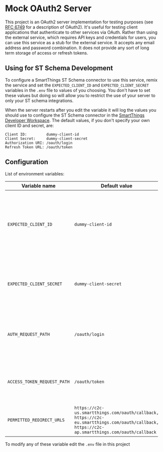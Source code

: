 # Mock OAuth2 Server

This project is an OAuth2 server implementation for testing purposes (see [RFC 6749](https://tools.ietf.org/html/rfc6749) 
for a description of OAuth2). It's useful for testing client applications that authenticate to other services via OAuth. 
Rather than using the external service, which requires API keys and credentials for users, you can use this service as
a stub for the external service. It accepts any email address and password combination. It does not provide any sort
of long term storage of access or refresh tokens.

## Using for ST Schema Development

To configure a SmartThings ST Schema connector to use this service, remix the service and set the `EXPECTED_CLIENT_ID`
and `EXPECTED_CLIENT_SECRET` variables in the `.env` file to values of you choosing. You don't have to set these values
but doing so will allow you to restrict the use of your server to only your ST schema integrations. 

When the server restarts after you edit the variable it will log the values you should use to configure the ST Schema
connector in the [SmartThings Developer Workspace](https://smartthings.developer.samsung.com/workspace/).
The default values, if you don't specify your own client ID and 
secret, are:
```
Client ID:         dummy-client-id
Client Secret:     dummy-client-secret
Authorization URI: /oauth/login
Refresh Token URL: /oauth/token
```

## Configuration

List of environment variables:

|Variable name|Default value|Description|
|--------------|------------|----------|
|`EXPECTED_CLIENT_ID`|`dummy-client-id`|The [client identifier](https://tools.ietf.org/html/rfc6749#section-2.2) which your SUT should send to the OAuth2 server in authentication requests and access token requests.|
|`EXPECTED_CLIENT_SECRET`|`dummy-client-secret`|The [client secret](https://tools.ietf.org/html/rfc6749#section-2.3.1) which your SUT should send to the OAuth2 server in access token requests.|
|`AUTH_REQUEST_PATH`|`/oauth/login`|The HTTP path of the OAuth2 [authorization endpoint](https://tools.ietf.org/html/rfc6749#section-3.1) which the fake server listens on|
|`ACCESS_TOKEN_REQUEST_PATH`|`/oauth/token`|The HTTP path of the [access token request](https://tools.ietf.org/html/rfc6749#section-4.1.3) which the fake server listens on|
|`PERMITTED_REDIRECT_URLS`|`https://c2c-us.smartthings.com/oauth/callback, https://c2c-eu.smartthings.com/oauth/callback, https://c2c-ap.smartthings.com/oauth/callback`|comma-separated list of permitted [redirection endpoints](https://tools.ietf.org/html/rfc6749#section-3.1.2)|

To modify any of these variable edit the `.env` file in this project



